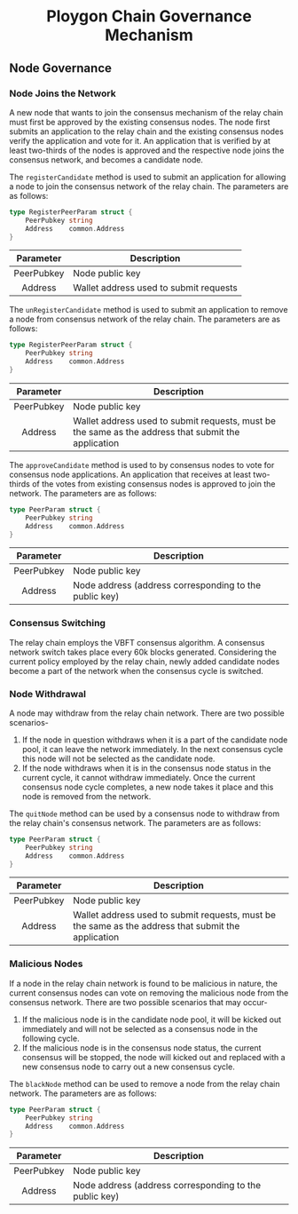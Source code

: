 <h1 align=center>Ploygon Chain Governance Mechanism </h1>

## Node Governance

### Node Joins the Network

A new node that wants to join the consensus mechanism of the relay chain must first be approved by the existing consensus nodes. The node first submits an application to the relay chain and the existing consensus nodes verify the application and vote for it. An application that is verified by at least two-thirds of the nodes is approved and the respective node joins the consensus network, and becomes a candidate node.

The `registerCandidate` method is used to submit an application for allowing a node to join the consensus network of the relay chain. The parameters are as follows:


```go
type RegisterPeerParam struct {
	PeerPubkey string              
	Address    common.Address      
}
```

| Parameter  | Description                            |
| :--------: | -------------------------------------- |
| PeerPubkey | Node public key                        |
|  Address   | Wallet address used to submit requests |


The `unRegisterCandidate` method is used to submit an application to remove a node from consensus network of the relay chain. The parameters are as follows:

```go
type RegisterPeerParam struct {
	PeerPubkey string              
	Address    common.Address      
}
```

| Parameter  | Description                                                                                         |
| :--------: | --------------------------------------------------------------------------------------------------- |
| PeerPubkey | Node public key                                                                                     |
|  Address   | Wallet address used to submit requests, must be the same as the address that submit the application |

The `approveCandidate` method is used to by consensus nodes to vote for consensus node applications. An application that receives at least two-thirds of the votes from existing consensus nodes is approved to join the network. The parameters are as follows:

```go
type PeerParam struct {
	PeerPubkey string              
	Address    common.Address      
}
```

| Parameter  | Description                                            |
| :--------: | ------------------------------------------------------ |
| PeerPubkey | Node public key                                        |
|  Address   | Node address (address corresponding to the public key) |

### Consensus Switching

The relay chain employs the VBFT consensus algorithm. A consensus network switch takes place every 60k blocks generated. Considering the current policy employed by the relay chain, newly added candidate nodes become a part of the network when the consensus cycle is switched.

### Node Withdrawal

A node may withdraw from the relay chain network. There are two possible scenarios-
1. If the node in question withdraws when it is a part of the candidate node pool, it can leave the network immediately. In the next consensus cycle this node will not be selected as the candidate node.
2. If the node withdraws when it is in the consensus node status in the current cycle, it cannot withdraw immediately. Once the current consensus node cycle completes, a new node takes it place and this node is removed from the network.

The `quitNode` method can be used by a consensus node to withdraw from the relay chain's consensus network. The parameters are as follows:

```go
type PeerParam struct {
	PeerPubkey string              
	Address    common.Address      
}
```

| Parameter  | Description                                                                                         |
| :--------: | --------------------------------------------------------------------------------------------------- |
| PeerPubkey | Node public key                                                                                     |
|  Address   | Wallet address used to submit requests, must be the same as the address that submit the application |

### Malicious Nodes

If a node in the relay chain network is found to be malicious in nature, the current consensus nodes can vote on removing the malicious node from the consensus network. There are two possible scenarios that may occur-
1. If the malicious node is in the candidate node pool, it will be kicked out immediately and will not be selected as a consensus node in the following cycle.
2. If the malicious node is in the consensus node status, the current consensus will be stopped, the node will kicked out and replaced with a new consensus node to carry out a new consensus cycle.

The `blackNode` method can be used to remove a node from the relay chain network. The parameters are as follows:

```go
type PeerParam struct {
	PeerPubkey string              
	Address    common.Address      
}
```
| Parameter  | Description                                            |
| :--------: | ------------------------------------------------------ |
| PeerPubkey | Node public key                                        |
|  Address   | Node address (address corresponding to the public key) |


